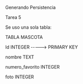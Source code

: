 Generando Persistencia

Tarea 5

Se uso una sola tabla:

TABLA MASCOTA

Id INTEGER -----> PRIMARY KEY

nombre TEXT

numero_favorito INTEGER

foto INTEGER





